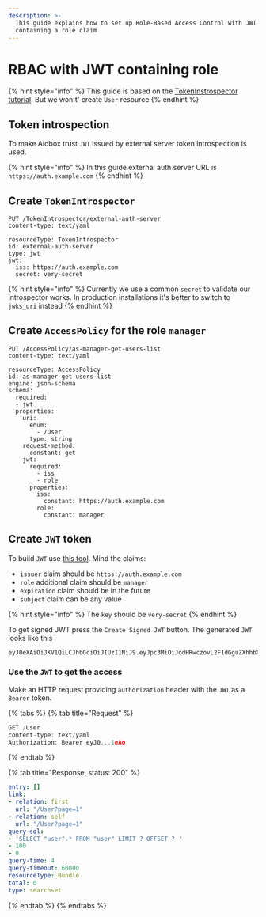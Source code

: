 ```yaml
---
description: >-
  This guide explains how to set up Role-Based Access Control with JWT
  containing a role claim
---
```


# RBAC with JWT containing role

{% hint style="info" %}
This guide is based on the [TokenInstrospector tutorial](../token-introspection.md). But we won't' create `User` resource
{% endhint %}

## Token introspection

To make Aidbox trust `JWT` issued by external server token introspection is used.

{% hint style="info" %}
In this guide external auth server URL is `https://auth.example.com`
{% endhint %}

## Create `TokenIntrospector`

```http
PUT /TokenIntrospector/external-auth-server
content-type: text/yaml

resourceType: TokenIntrospector
id: external-auth-server
type: jwt
jwt:
  iss: https://auth.example.com
  secret: very-secret
```

{% hint style="info" %}
Currently we use a common `secret` to validate our introspector works. In production installations it's better to switch to `jwks_uri` instead
{% endhint %}

## Create `AccessPolicy` for the role `manager`

```http
PUT /AccessPolicy/as-manager-get-users-list
content-type: text/yaml

resourceType: AccessPolicy
id: as-manager-get-users-list
engine: json-schema
schema:
  required:
  - jwt
  properties:
    uri:
      enum:
        - /User
      type: string
    request-method:
      constant: get
    jwt:
      required:
        - iss
        - role
      properties:
        iss:
          constant: https://auth.example.com
        role:
          constant: manager
```

## Create `JWT` token

To build `JWT` use [this tool](http://jwtbuilder.jamiekurtz.com). Mind the claims:

* `issuer` claim should be `https://auth.example.com`
* `role` additional claim should be `manager`
* `expiration` claim should be in the future
* `subject` claim can be any value

{% hint style="info" %}
The `key` should be `very-secret`
{% endhint %}

To get signed JWT press the `Create Signed JWT` button. The generated `JWT` looks like this

```
eyJ0eXAiOiJKV1QiLCJhbGciOiJIUzI1NiJ9.eyJpc3MiOiJodHRwczovL2F1dGguZXhhbXBsZS5jb20iLCJpYXQiOjE2NzU3NTgzMDEsImV4cCI6MTcwNzI5NDMwMSwiYXVkIjoiaHR0cHM6Ly9hdXRoLmV4YW1wbGUuY29tIiwic3ViIjoiYWxpY2VAZXhhbXBsZS5jb20iLCJyb2xlIjoibWFuYWdlciJ9.X7sibz1LloKlMPVV5Q39gSAJBxxutCORtYq4oRt1eAo
```

### Use the `JWT` to get the access

Make an HTTP request providing `authorization` header with the `JWT` as a `Bearer` token.

{% tabs %}
{% tab title="Request" %}
```javascript
GET /User
content-type: text/yaml
Authorization: Bearer eyJ0...1eAo
```
{% endtab %}

{% tab title="Response, status: 200" %}
```yaml
entry: []
link:
- relation: first
  url: "/User?page=1"
- relation: self
  url: "/User?page=1"
query-sql:
- 'SELECT "user".* FROM "user" LIMIT ? OFFSET ? '
- 100
- 0
query-time: 4
query-timeout: 60000
resourceType: Bundle
total: 0
type: searchset
```
{% endtab %}
{% endtabs %}
